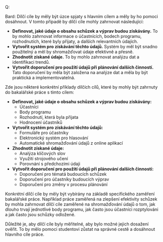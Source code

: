 Q:

Bard:
Dílčí cíle by měly být úzce spjaty s hlavním cílem a měly by ho pomoci dosáhnout. V tomto případě by dílčí cíle mohly zahrnovat následující:

- **Definovat, jaké údaje o obsahu schůzek a výprav budou získávány.** To by mohlo zahrnovat informace o účastnících, bodech programu, rozhodnutích, které byly přijaty, a dalších relevantních údajích.
- **Vytvořit systém pro získávání těchto údajů.** Systém by měl být snadno použitelný a měl by shromažďovat údaje efektivně a přesně.
- **Zhodnotit získané údaje.** To by mohlo zahrnovat analýzu dat a identifikaci trendů.
- **Vytvořit doporučení pro použití údajů při plánování dalších činností.** Tato doporučení by měla být založena na analýze dat a měla by být praktická a implementovatelná.

Zde jsou některé konkrétní příklady dílčích cílů, které by mohly být zahrnuty do bakalářské práce s tímto cílem:

- **Definovat, jaké údaje o obsahu schůzek a výprav budou získávány:**
    - Účastníci
    - Body programu
    - Rozhodnutí, která byla přijata
    - Hodnocení účastníků
- **Vytvořit systém pro získávání těchto údajů:**
    - Formuláře pro účastníky
    - Elektronický systém pro hlasování
    - Automatické shromažďování údajů z online aplikací
- **Zhodnotit získané údaje:**
    - Analýza klíčových slov
    - Využití strojového učení
    - Porovnání s předchozími údaji
- **Vytvořit doporučení pro použití údajů při plánování dalších činností:**
    - Doporučení pro tématá budoucích schůzek
    - Doporučení pro účastníky budoucích výprav
    - Doporučení pro změny v procesu plánování

Konkrétní dílčí cíle by měly být vybírány na základě specifického zaměření bakalářské práce. Například práce zaměřená na zlepšení efektivity schůzek by mohla zahrnovat dílčí cíle zaměřené na shromažďování údajů o tom, jak dlouho trvají jednotlivé body programu, jak často jsou účastníci rozptylováni a jak často jsou schůzky odložené.

Důležité je, aby dílčí cíle byly měřitelné, aby bylo možné jejich dosažení ověřit. To by mělo pomoci studentovi zůstat na správné cestě a dosáhnout hlavního cíle práce.
